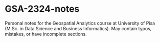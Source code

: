 # GSA-2324-notes

Personal notes for the Geospatial Analytics course at University of Pisa (M.Sc. in Data Science and Business Informatics). May contain typos, mistakes, or have incomplete sections.
